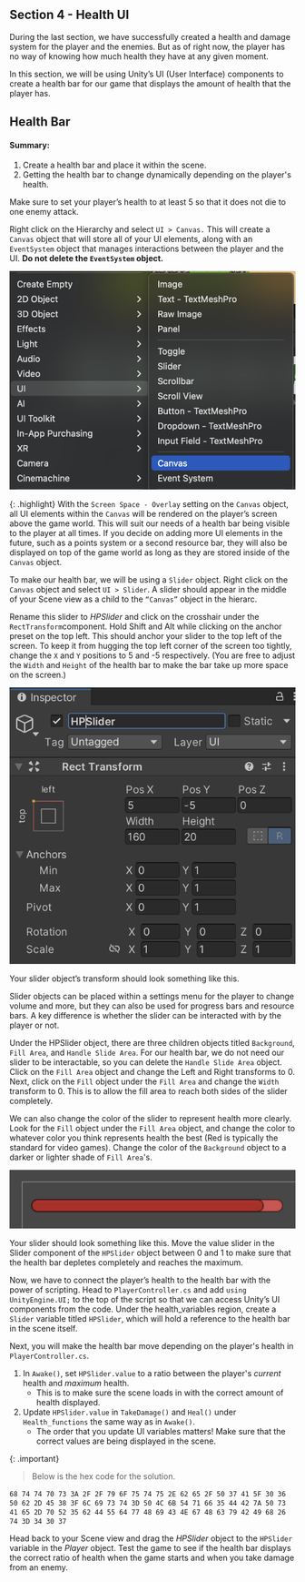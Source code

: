 ## Section 4 - Health UI

During the last section, we have successfully created a health and damage system for the player and the enemies. But as of right now, the player has no way of knowing how much health they have at any given moment.

In this section, we will be using Unity’s UI (User Interface) components to create a health bar for our game that displays the amount of health that the player has.

## Health Bar

#### Summary:
1. Create a health bar and place it within the scene.
2. Getting the health bar to change dynamically depending on the player's health.

Make sure to set your player’s health to at least 5 so that it does not die to one enemy attack.

Right click on the Hierarchy and select `UI > Canvas.` This will create a `Canvas` object that will store all of your UI elements, along with an `EventSystem` object that manages interactions between the player and the UI. **Do not delete the `EventSystem` object.**

![disable view](images/fig4.1.png)

{: .highlight}
With the `Screen Space - Overlay` setting on the `Canvas` object, all UI elements within the `Canvas` will be rendered on the player’s screen above the game world. This will suit our needs of a health bar being visible to the player at all times. If you decide on adding more UI elements in the future, such as a points system or a second resource bar, they will also be displayed on top of the game world as long as they are stored inside of the `Canvas` object.

To make our health bar, we will be using a `Slider` object. Right click on the `Canvas` object and select `UI > Slider`. A slider should appear in the middle of your Scene view as a child to the `“Canvas”` object in the hierarc. 

Rename this slider to *HPSlider* and click on the crosshair under the `RectTransform`component. Hold Shift and Alt while clicking on the anchor preset on the top left. This should anchor your slider to the top left of the screen. To keep it from hugging the top left corner of the screen too tightly, change the `X` and `Y` positions to 5 and -5 respectively. (You are free to adjust the `Width` and `Height` of the health bar to make the bar take up more space on the screen.)

![disable view](images/fig4.2.png)

Your slider object’s transform should look something like this.

Slider objects can be placed within a settings menu for the player to change volume and more, but they can also be used for progress bars and resource bars. A key difference is whether the slider can be interacted with by the player or not.

Under the HPSlider object, there are three children objects titled `Background`, `Fill Area`, and `Handle Slide Area`. For our health bar, we do not need our slider to be interactable, so you can delete the `Handle Slide Area` object. Click on the `Fill Area` object and change the Left and Right transforms to 0. Next, click on the `Fill` object under the `Fill Area` and change the `Width` transform to 0. This is to allow the fill area to reach both sides of the slider completely.

We can also change the color of the slider to represent health more clearly. Look for the `Fill` object under the `Fill Area` object, and change the color to whatever color you think represents health the best (Red is typically the standard for video games). Change the color of the `Background` object to a darker or lighter shade of `Fill Area`'s.

![disable view](images/fig4.3.png)

Your slider should look something like this. Move the value slider in the Slider component of the `HPSlider` object between 0 and 1 to make sure that the health bar depletes completely and reaches the maximum.

Now, we have to connect the player’s health to the health bar with the power of scripting. Head to `PlayerController.cs` and add `using UnityEngine.UI;` to the top of the script so that we can access Unity’s UI components from the code. Under the health_variables region, create a `Slider` variable titled `HPSlider`, which will hold a reference to the health bar in the scene itself.

Next, you will make the health bar move depending on the player's health in `PlayerController.cs`.

1. In `Awake()`, set `HPSlider.value` to a ratio between the player's *current* health and *maximum* health.
     - This is to make sure the scene loads in with the correct amount of health displayed.
2. Update `HPSlider.value` in `TakeDamage()` and `Heal()` under `Health_functions` the same way as in `Awake()`.
     - The order that you update UI variables matters! Make sure that the correct values are being displayed in the scene.

{: .important}
> Below is the hex code for the solution.

``` 
68 74 74 70 73 3A 2F 2F 79 6F 75 74 75 2E 62 65 2F 50 37 41 5F 30 36 50 62 2D 45 38 3F 6C 69 73 74 3D 50 4C 6B 54 71 66 35 44 42 7A 50 73 41 65 2D 70 52 35 62 44 55 64 77 48 69 43 4E 67 48 63 79 42 49 68 26 74 3D 34 30 37 
```
Head back to your Scene view and drag the *HPSlider* object to the `HPSlider` variable in the *Player* object. Test the game to see if the health bar displays the correct ratio of health when the game starts and when you take damage from an enemy.
